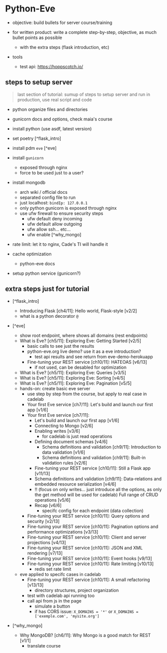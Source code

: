 # Python-Eve

- objective: build bullets for server course/training

- for written product: write a complete step-by-step, objective, as much bullet points as possible
    - with the extra steps (flask introduction, etc)

- tools
    - test api: https://hoppscotch.io/

## steps to setup server
> last section of tutorial: sumup of steps to setup server and run in production, use real script and code

- python organize files and directories

- gunicorn docs and options, check maia's course

- install python (use asdf, latest version)
- set poetry
[^flask_intro]
- install pdm `eve`
[^eve]
- install `gunicorn`
    - exposed through nginx
    - force to be used just to a user?
- install mongodb
    - arch wiki / official docs
    - separated config file to run
    - just localhost: `bindIp: 127.0.0.1`
    - only python gunicorn is exposed through nginx
    - use ufw firewall to ensure security steps
        - ufw default deny incoming
        - ufw default allow outgoing
        - ufw allow ssh... etc...
        - ufw enable
[^why_mongo]
- rate limit: let it to nginx, Cade's TI will handle it
- cache optimization
    - python-eve docs
- setup python service (gunicorn?)

## extra steps just for tutorial

- [^flask_intro]
    - Introducing Flask [ch4/11]: Hello world, Flask-style [v2/2]
    - what is a python decorator `@`

- [^eve]
    - show root endpoint, where shows all domains (rest endpoints)
    - What is Eve? [ch5/11]: Exploring Eve: Getting Started [v2/5]
        - basic calls to see just the results
        - python-eve.org live demo? use it as a eve introduction?
            - test api results and see return from eve-demo-herokuapp
        - Fine-tuning your REST service [ch10/11]: HATEOAS [v6/13]
            - if not used, can be desabled for optimization
    - What is Eve? [ch5/11]: Exploring Eve: Queries [v3/5]
    - What is Eve? [ch5/11]: Exploring Eve: Sorting [v4/5]
    - What is Eve? [ch5/11]: Exploring Eve: Pagination [v5/5]
    - hands-on: create basic eve server
        - use step by step from the course, but apply to real case in cadelab
        - Your first Eve service [ch7/11]: Let's build and launch our first app [v1/6]
        - Your first Eve service [ch7/11]:
            - Let's build and launch our first app [v1/6]
            - Connecting to Mongo [v2/6]
            - Enabling writes [v3/6]
                - for cadelab is just read operations
            - Defining document schemas [v4/6]
                - Schema definitions and validation [ch9/11]: Introduction to data validation [v1/6]
                - Schema definitions and validation [ch9/11]: Built-in validation rules [v2/6]
            - Fine-tuning your REST service [ch10/11]: Still a Flask app [v11/13]
            - Schema definitions and validation [ch9/11]: Data-relations and embedded resource serialization [v4/6]
            - !! (focus on only writes... just introduce all the options, as only the get method will be used for cadelab) Full range of CRUD operations [v5/6]
            - Recap [v6/6]
                - specifc config for each endpoint (data collection)
        - Fine-tuning your REST service [ch10/11]: Query options and security [v2/13]
        - Fine-tuning your REST service [ch10/11]: Pagination options and performance optimizations [v3/13]
        - Fine-tuning your REST service [ch10/11]: Client and server projections [v4/13]
        - Fine-tuning your REST service [ch10/11]: JSON and XML rendering [v7/13]
        - Fine-tuning your REST service [ch10/11]: Event hooks [v9/13]
        - Fine-tuning your REST service [ch10/11]: Rate limiting [v10/13]
            - redis set rate limit
    - eve applied to specifc cases in cadelab
        - Fine-tuning your REST service [ch10/11]: A small refactoring [v13/13]
            - directory structures, project organization
        - test with cadelab api running too
        - call api from js in the page
            - simulate a button
            - if has CORS issue: `X_DOMAINS = '*'` or `X_DOMAINS = ['exemple.com', 'mysite.org']`
            

- [^why_mongo]
    - Why MongoDB? [ch6/11]: Why Mongo is a good match for REST [v1/1]
        - translate course
